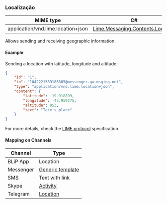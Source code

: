 ### Localização
| MIME type                            | C#                                   |
|--------------------------------------|--------------------------------------|
| application/vnd.lime.location+json | [Lime.Messaging.Contents.Location](https://github.com/takenet/lime-csharp/blob/master/src/Lime.Messaging/Contents/Location.cs) |

Allows sending and receiving geographic information.

#### Example

Sending a location with latitude, longitude and altitude:
```json
{
    "id": "1",
    "to": "1042221589186385@messenger.gw.msging.net",
    "type": "application/vnd.lime.location+json",
    "content": {
        "latitude": -19.918899,
        "longitude": -43.959275,
        "altitude": 853,
        "text": "Take's place"
    }
}
```

For more details, check the [LIME protocol](http://limeprotocol.org/content-types.html#location) specification.

#### Mapping on Channels

| Channel              | Type                    |  
|--------------------|-------------------------|
| BLiP App           | Location             |
| Messenger          | [Generic template](https://developers.facebook.com/docs/messenger-platform/send-api-reference/generic-template)|
| SMS                | Text with link          |
| Skype              | [Activity](https://docs.botframework.com/en-us/skype/chat/#sending-messages-1)|
| Telegram           | [Location](https://core.telegram.org/bots/api#location)|

